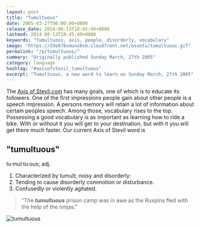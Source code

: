 ```yaml
---
layout: post
title: "Tumultuous"
date: 2005-03-27T06:00:00+0000
release_date: 2014-08-13T18:45:49+0000
lastmod: 2014-08-13T18:45:49+0000
keywords: "tumultuous, axis, people, disorderly, vocabulary"
image: "https://d3e878vmunx8cm.cloudfront.net/assets/tumultuous.gif"
permalink: "/p/tumultuous/"
summary: "Originally published Sunday March, 27th 2005"
category: language
hashtag: "#axisofstevil_tumultuous"
excerpt: "Tumultuous, a new word to learn on Sunday March, 27th 2005"
---
```


[id_1]: https://d3e878vmunx8cm.cloudfront.net/assets/tumultuous.gif "tumultuous"
The [Axis of Stevil.com](/ "Axis of Stevil.com") has many goals, one of which is to educate its followers. One of the first impressions people gain about other people is a speech impression. A persons memory will retain a lot of information about certain peoples speech. Among those, vocabulary rises to the top. Possessing a good vocabulary is as important as learning how to ride a bike. With or without it you will get to your destination, but with it you will get there much faster. Our current Axis of Stevil word is

## "tumultuous" ##

tu·mul·tu·ous; adj.

1. Characterized by tumult; noisy and disorderly:
2. Tending to cause disorderly commotion or disturbance.
3. Confusedly or violently agitated.

> "The ***tumultuous*** prison camp was in awe as the Ruxpins fled with the help of the ninjas."

![tumultuous][id_1]
